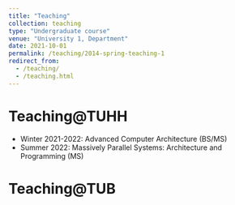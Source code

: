 ```yaml
---
title: "Teaching"
collection: teaching
type: "Undergraduate course"
venue: "University 1, Department"
date: 2021-10-01
permalink: /teaching/2014-spring-teaching-1
redirect_from: 
  - /teaching/
  - /teaching.html
---
```


Teaching@TUHH
===

* Winter 2021-2022: Advanced Computer Architecture (BS/MS)
* Summer 2022: Massively Parallel Systems: Architecture and Programming (MS)

Teaching@TUB 
===
